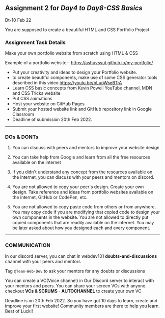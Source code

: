 Assignment 2 for *Day4 to Day8-CSS Basics*									
----------------------------------------------------------------------------------------
Dt-10 Feb 22

You are supposed to create a beautiful HTML and CSS Portfolio Project

### Assignment Task Details

Make your own portfolio website from scratch using HTML & CSS

Example of a portfolio website:- https://ashuvssut.github.io/my-portfolio/
- Put your creativity and ideas to design your Portfolio website.
- to create beautiful components, make use of some CSS generator tools described in 
this video https://youtu.be/bLupWseBTrA
- Learn CSS basic concepts from Kevin Powell YouTube channel, MDN and CSS Tricks website
- Put CSS animations 
- Host your website on GitHub Pages
- Submit your hosted website link and GitHub repository link in Google Classroom
- Deadline of submission 20th Feb 2022.
----------------------------------------------------------------------------------------

### DOs & DONTs

1. You can discuss with peers and mentors to improve your website design
2. You can take help from Google and learn from all the free resources available on the internet
3. If you didn't understand any concept from the resources available on the internet, you can discuss
with your peers and mentors on discord.

4. You are not allowed to copy your peer's design. Create your own design. Take reference and ideas
from portfolio websites available on the internet, GitHub or CodePen, etc.
5. You are not allowed to copy paste code from others or from anywhere. You may copy code
if you are modifying that copied code to design your own components in the website. You are 
not allowed to directly put copied components that are readily available on the internet.
You may be later asked about how you designed each and every component.

-----------------------------------------------------------------------------------------

### COMMUNICATION

In our discord server, you can chat in webdev101 **doubts-and-discussions** channel with your 
peers and mentors 

Tag `@Team-Web-Dev` to ask your mentors for any doubts or discussions

You can create a VC(Voice channel) in Our Discord server to interact with your mentors and peers.
You can share your screen VCs with anyone. checkout **VCs & SCRUMS - AUTOCHANNEL** to create your own VC

Deadline is on 20th Feb 2022. So you have got 10 days to learn, create and improve your first website!
Community members are there to help you learn. Best of Luck!!


